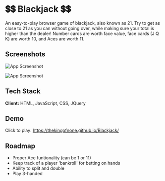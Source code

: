 # 💲💲 Blackjack 💲💲

An easy-to-play browser game of blackjack, also known as 21. Try to get as close to 21 as you can without going over, while making sure your total is higher than the dealer! Number cards are worth face value, face cards (J Q K) are worth 10, and Aces are worth 11.


## Screenshots
![App Screenshot](https://i.imgur.com/BUQuHbf.png)

![App Screenshot](https://imgur.com/JRKBC7p.png)


## Tech Stack

**Client:** HTML, JavaScript, CSS, JQuery



## Demo

Click to play: https://thekingofnone.github.io/Blackjack/


## Roadmap

- Proper Ace funtionality (can be 1 or 11)
- Keep track of a player 'bankroll' for betting on hands
- Ability to split and double
- Play 3-handed
